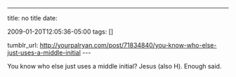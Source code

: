 ---
title: no title
date:

 2009-01-20T12:05:36-05:00 
tags:  []

tumblr_url:
http://yourpalryan.com/post/71834840/you-know-who-else-just-uses-a-middle-initial
\-\--

You know who else just uses a middle initial? Jesus (also H). Enough
said.
